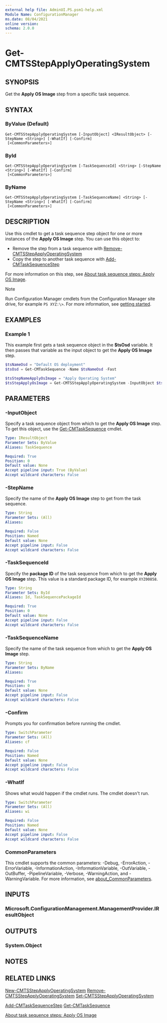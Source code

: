 ```yaml
---
external help file: AdminUI.PS.psm1-help.xml
Module Name: ConfigurationManager
ms.date: 08/04/2021
online version:
schema: 2.0.0
---
```


# Get-CMTSStepApplyOperatingSystem

## SYNOPSIS

Get the **Apply OS Image** step from a specific task sequence.

## SYNTAX

### ByValue (Default)
```
Get-CMTSStepApplyOperatingSystem [-InputObject] <IResultObject> [-StepName <String>] [-WhatIf] [-Confirm]
 [<CommonParameters>]
```

### ById
```
Get-CMTSStepApplyOperatingSystem [-TaskSequenceId] <String> [-StepName <String>] [-WhatIf] [-Confirm]
 [<CommonParameters>]
```

### ByName
```
Get-CMTSStepApplyOperatingSystem [-TaskSequenceName] <String> [-StepName <String>] [-WhatIf] [-Confirm]
 [<CommonParameters>]
```

## DESCRIPTION

Use this cmdlet to get a task sequence step object for one or more instances of the **Apply OS Image** step. You can use this object to:

- Remove the step from a task sequence with [Remove-CMTSStepApplyOperatingSystem](Remove-CMTSStepApplyOperatingSystem.md)
- Copy the step to another task sequence with [Add-CMTaskSequenceStep](Add-CMTaskSequenceStep.md)

For more information on this step, see [About task sequence steps: Apply OS Image](/mem/configmgr/osd/understand/task-sequence-steps#BKMK_ApplyOperatingSystemImage).

> [!NOTE]
> Run Configuration Manager cmdlets from the Configuration Manager site drive, for example `PS XYZ:\>`. For more information, see [getting started](/powershell/sccm/overview).

## EXAMPLES

### Example 1

This example first gets a task sequence object in the **$tsOsd** variable. It then passes that variable as the input object to get the **Apply OS Image** step.

```powershell
$tsNameOsd = "Default OS deployment"
$tsOsd = Get-CMTaskSequence -Name $tsNameOsd -Fast

$tsStepNameApplyOsImage = "Apply Operating System"
$tsStepApplyOsImage = Get-CMTSStepApplyOperatingSystem -InputObject $tsOsd -StepName $tsStepNameApplyOsImage
```

## PARAMETERS

### -InputObject

Specify a task sequence object from which to get the **Apply OS Image** step. To get this object, use the [Get-CMTaskSequence](Get-CMTaskSequence.md) cmdlet.

```yaml
Type: IResultObject
Parameter Sets: ByValue
Aliases: TaskSequence

Required: True
Position: 0
Default value: None
Accept pipeline input: True (ByValue)
Accept wildcard characters: False
```

### -StepName

Specify the name of the **Apply OS Image** step to get from the task sequence.

```yaml
Type: String
Parameter Sets: (All)
Aliases:

Required: False
Position: Named
Default value: None
Accept pipeline input: False
Accept wildcard characters: False
```

### -TaskSequenceId

Specify the **package ID** of the task sequence from which to get the **Apply OS Image** step. This value is a standard package ID, for example `XYZ00858`.

```yaml
Type: String
Parameter Sets: ById
Aliases: Id, TaskSequencePackageId

Required: True
Position: 0
Default value: None
Accept pipeline input: False
Accept wildcard characters: False
```

### -TaskSequenceName

Specify the name of the task sequence from which to get the **Apply OS Image** step.

```yaml
Type: String
Parameter Sets: ByName
Aliases:

Required: True
Position: 0
Default value: None
Accept pipeline input: False
Accept wildcard characters: False
```

### -Confirm

Prompts you for confirmation before running the cmdlet.

```yaml
Type: SwitchParameter
Parameter Sets: (All)
Aliases: cf

Required: False
Position: Named
Default value: None
Accept pipeline input: False
Accept wildcard characters: False
```

### -WhatIf

Shows what would happen if the cmdlet runs. The cmdlet doesn't run.

```yaml
Type: SwitchParameter
Parameter Sets: (All)
Aliases: wi

Required: False
Position: Named
Default value: None
Accept pipeline input: False
Accept wildcard characters: False
```

### CommonParameters
This cmdlet supports the common parameters: -Debug, -ErrorAction, -ErrorVariable, -InformationAction, -InformationVariable, -OutVariable, -OutBuffer, -PipelineVariable, -Verbose, -WarningAction, and -WarningVariable. For more information, see [about_CommonParameters](http://go.microsoft.com/fwlink/?LinkID=113216).

## INPUTS

### Microsoft.ConfigurationManagement.ManagementProvider.IResultObject
## OUTPUTS

### System.Object
## NOTES

## RELATED LINKS

[New-CMTSStepApplyOperatingSystem](New-CMTSStepApplyOperatingSystem.md)
[Remove-CMTSStepApplyOperatingSystem](Remove-CMTSStepApplyOperatingSystem.md)
[Set-CMTSStepApplyOperatingSystem](Set-CMTSStepApplyOperatingSystem.md)

[Add-CMTaskSequenceStep](Add-CMTaskSequenceStep.md)
[Get-CMTaskSequence](Get-CMTaskSequence.md)

[About task sequence steps: Apply OS Image](/mem/configmgr/osd/understand/task-sequence-steps#BKMK_ApplyOperatingSystemImage)
